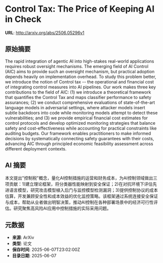 # Control Tax: The Price of Keeping AI in Check

**URL**: http://arxiv.org/abs/2506.05296v1

## 原始摘要

The rapid integration of agentic AI into high-stakes real-world applications
requires robust oversight mechanisms. The emerging field of AI Control (AIC)
aims to provide such an oversight mechanism, but practical adoption depends
heavily on implementation overhead. To study this problem better, we introduce
the notion of Control tax -- the operational and financial cost of integrating
control measures into AI pipelines. Our work makes three key contributions to
the field of AIC: (1) we introduce a theoretical framework that quantifies the
Control Tax and maps classifier performance to safety assurances; (2) we
conduct comprehensive evaluations of state-of-the-art language models in
adversarial settings, where attacker models insert subtle backdoors into code
while monitoring models attempt to detect these vulnerabilities; and (3) we
provide empirical financial cost estimates for control protocols and develop
optimized monitoring strategies that balance safety and cost-effectiveness
while accounting for practical constraints like auditing budgets. Our framework
enables practitioners to make informed decisions by systematically connecting
safety guarantees with their costs, advancing AIC through principled economic
feasibility assessment across different deployment contexts.


## AI 摘要

本文提出"控制税"概念，量化AI控制措施的运营和财务成本，为AI控制领域做出三项贡献：1)建立理论框架，将分类器性能映射到安全保证；2)在对抗环境下评估先进语言模型，研究攻击模型植入后门与监控模型检测漏洞；3)提供控制协议的成本估算，开发兼顾安全性和成本效益的优化监控策略。该框架通过系统连接安全保证与成本，帮助从业者做出明智决策，推动AI控制在各种部署场景中的经济可行性评估。研究聚焦高风险AI应用中控制措施的实际采用问题。

## 元数据

- **来源**: ArXiv
- **类型**: 论文
- **保存时间**: 2025-06-07T23:02:00Z
- **目录日期**: 2025-06-07

